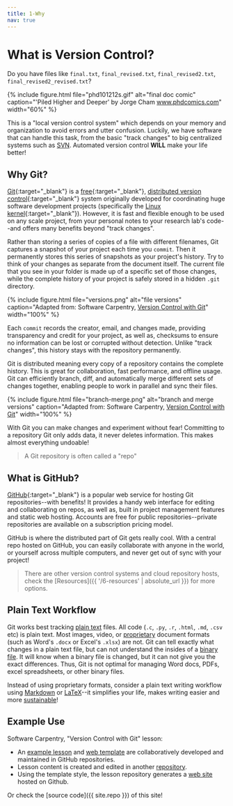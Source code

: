 ```yaml
---
title: 1-Why
nav: true
---
```


# What is Version Control?

Do you have files like `final.txt`, `final_revised.txt`, `final_revised2.txt`, `final_revised2_revised.txt`? 

{% include figure.html file="phd101212s.gif" alt="final doc comic" caption="'Piled Higher and Deeper' by Jorge Cham <a href='http://www.phdcomics.com/comics/archive.php?comicid=1531' target='_blank'>www.phdcomics.com</a>" width="60%" %}

This is a "local version control system" which depends on your memory and organization to avoid errors and utter confusion.
Luckily, we have software that can handle this task, from the basic "track changes" to big centralized systems such as [SVN](https://subversion.apache.org/).
Automated version control **WILL** make your life better!

## Why Git?

[Git](https://git-scm.com/){:target="_blank"} is a [free](https://www.gnu.org/philosophy/free-sw.en.html){:target="_blank"}, [distributed version control](https://en.wikipedia.org/wiki/Distributed_version_control){:target="_blank"} system originally developed for coordinating huge software development projects (specifically the [Linux kernel](https://www.kernel.org/){:target="_blank"}). 
However, it is fast and flexible enough to be used on any scale project, from your personal notes to your research lab's code--and offers many benefits beyond "track changes".

Rather than storing a series of copies of a file with different filenames, Git captures a snapshot of your project each time you `commit`.
Then it permanently stores this series of snapshots as your project's history.
Try to think of your changes as separate from the document itself.
The current file that you see in your folder is made up of a specific set of those changes, while the complete history of your project is safely stored in a hidden `.git` directory.

{% include figure.html file="versions.png" alt="file versions" caption="Adapted from: Software Carpentry, <a href='http://swcarpentry.github.io/git-novice/01-basics/' target='_blank'>Version Control with Git</a>" width="100%" %}

Each `commit` records the creator, email, and changes made, providing transparency and credit for your project, as well as, checksums to ensure no information can be lost or corrupted without detection.
Unlike "track changes", this history stays with the repository permanently.

Git is distributed meaning every copy of a repository contains the complete history. 
This is great for collaboration, fast performance, and offline usage.
Git can efficiently branch, diff, and automatically merge different sets of changes together, enabling people to work in parallel and sync their files.

{% include figure.html file="branch-merge.png" alt="branch and merge versions" caption="Adapted from: Software Carpentry, <a href='http://swcarpentry.github.io/git-novice/01-basics/' target='_blank'>Version Control with Git</a>" width="100%" %}

With Git you can make changes and experiment without fear!
Committing to a repository Git only adds data, it never deletes information. 
This makes almost everything undoable!

> A Git repository is often called a "repo"

## What is GitHub?

[GitHub](https://github.com/){:target="_blank"} is a popular web service for hosting Git repositories--with benefits!
It provides a handy web interface for editing and collaborating on repos, as well as, built in project management features and static web hosting.
Accounts are free for public repositories--private repositories are available on a subscription pricing model.

GitHub is where the distributed part of Git gets really cool. 
With a central repo hosted on GitHub, you can easily collaborate with anyone in the world, or yourself across multiple computers, and never get out of sync with your project!

> There are other version control systems and cloud repository hosts, check the [Resources]({{ '/6-resources' | absolute_url }}) for more options.

## Plain Text Workflow

Git works best tracking [plain text](https://en.wikipedia.org/wiki/Plain_text) files.
All code (`.c`, `.py`, `.r`, `.html`, `.md`, `.csv` etc) is plain text.
Most images, video, or [proprietary](https://www.gnu.org/proprietary/proprietary.en.html) document formats (such as Word's `.docx` or Excel's `.xlsx`) are not.
Git can tell exactly what changes in a plain text file, but can not understand the insides of a [binary file](https://en.wikipedia.org/wiki/Binary_file).
It will know when a binary file is changed, but it can not give you the exact differences.
Thus, Git is not optimal for managing Word docs, PDFs, excel spreadsheets, or other binary files.

Instead of using proprietary formats, consider a plain text writing workflow using [Markdown](https://evanwill.github.io/_drafts/notes/markdown-minute.html) or [LaTeX](https://www.latex-project.org/about/)--it simplifies your life, makes writing easier and more [sustainable](https://programminghistorian.org/lessons/sustainable-authorship-in-plain-text-using-pandoc-and-markdown)!

## Example Use

Software Carpentry, "Version Control with Git" lesson:

- An [example lesson](https://github.com/swcarpentry/lesson-example) and [web template](https://github.com/swcarpentry/styles/) are collaboratively developed and maintained in GitHub repositories.
- Lesson content is created and edited in another [repository](https://github.com/swcarpentry/git-novice).
- Using the template style, the lesson repository generates a [web site](http://swcarpentry.github.io/git-novice/) hosted on Github.

Or check the [source code]({{ site.repo }}) of this site!
